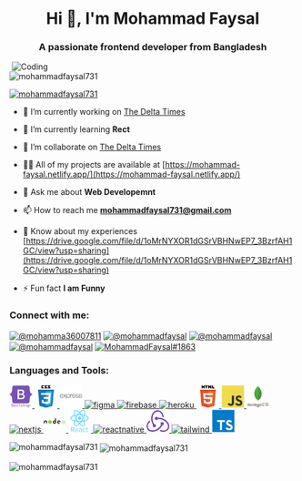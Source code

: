 <h1 align="center">Hi 👋, I'm Mohammad Faysal</h1>
<h3 align="center">A passionate frontend developer from Bangladesh</h3>

<img align="right" alt="Coding" width="500" src="https://globaleducation.s3.ap-south-1.amazonaws.com/globaledu/gif/front-end-development.gif">

<p align="left"> <img src="https://komarev.com/ghpvc/?username=mohammadfaysal731&label=Profile%20views&color=0e75b6&style=flat" alt="mohammadfaysal731" /> </p>

<p align="left"> <a href="https://github.com/ryo-ma/github-profile-trophy"><img src="https://github-profile-trophy.vercel.app/?username=mohammadfaysal731" alt="mohammadfaysal731" /></a> </p>

- 🔭 I’m currently working on [The Delta Times](https://delta-times.netlify.app/)

- 🌱 I’m currently learning **Rect**

- 👯 I’m collaborate on [The Delta Times](https://delta-times.netlify.app/)

- 👨‍💻 All of my projects are available at [https://mohammad-faysal.netlify.app/](https://mohammad-faysal.netlify.app/)

- 💬 Ask me about **Web Developemnt**

- 📫 How to reach me **mohammadfaysal731@gmail.com**

- 📄 Know about my experiences [https://drive.google.com/file/d/1oMrNYXOR1dGSrVBHNwEP7_3BzrfAH1GC/view?usp=sharing](https://drive.google.com/file/d/1oMrNYXOR1dGSrVBHNwEP7_3BzrfAH1GC/view?usp=sharing)

- ⚡ Fun fact **I am Funny**

<h3 align="left">Connect with me:</h3>
<p align="left">
<a href="https://twitter.com/@mohamma36007811" target="blank"><img align="center" src="https://raw.githubusercontent.com/rahuldkjain/github-profile-readme-generator/master/src/images/icons/Social/twitter.svg" alt="@mohamma36007811" height="30" width="40" /></a>
<a href="https://linkedin.com/in/mohammad-faysal" target="blank"><img align="center" src="https://raw.githubusercontent.com/rahuldkjain/github-profile-readme-generator/master/src/images/icons/Social/linked-in-alt.svg" alt="@mohammadfaysal" height="30" width="40" /></a>
<a href="https://fb.com/profile.php?id=100045990253742" target="blank"><img align="center" src="https://raw.githubusercontent.com/rahuldkjain/github-profile-readme-generator/master/src/images/icons/Social/facebook.svg" alt="@mohammadfaysal" height="30" width="40" /></a>
<a href="https://dribbble.com/Mohammad_Faysal731" target="blank"><img align="center" src="https://raw.githubusercontent.com/rahuldkjain/github-profile-readme-generator/master/src/images/icons/Social/dribbble.svg" alt="@mohammadfaysal" height="30" width="40" /></a>
<a href="https://discord.gg/MohammadFaysal#1863" target="blank"><img align="center" src="https://raw.githubusercontent.com/rahuldkjain/github-profile-readme-generator/master/src/images/icons/Social/discord.svg" alt="MohammadFaysal#1863" height="30" width="40" /></a>
</p>


<h3 align="left">Languages and Tools:</h3>

 <a href="https://getbootstrap.com" target="_blank" rel="noreferrer">
  <img src="https://raw.githubusercontent.com/devicons/devicon/master/icons/bootstrap/bootstrap-plain-wordmark.svg" alt="bootstrap" width="40" height="40"/> 
 </a>  
 <a href="https://www.w3schools.com/css/" target="_blank" rel="noreferrer"> 
  <img src="https://raw.githubusercontent.com/devicons/devicon/master/icons/css3/css3-original-wordmark.svg" alt="css3" width="40" height="40"/> 
 </a> 
 <a href="https://expressjs.com" target="_blank" rel="noreferrer"> 
  <img src="https://raw.githubusercontent.com/devicons/devicon/master/icons/express/express-original-wordmark.svg" alt="express" width="40" height="40"/> 
 </a> 
 <a href="https://www.figma.com/" target="_blank" rel="noreferrer"> 
  <img src="https://www.vectorlogo.zone/logos/figma/figma-icon.svg" alt="figma" width="40" height="40"/> 
 </a> 
  <a href="https://firebase.google.com/" target="_blank" rel="noreferrer"> 
    <img src="https://www.vectorlogo.zone/logos/firebase/firebase-icon.svg" alt="firebase" width="40" height="40"/> 
  </a> 
  <a href="https://heroku.com" target="_blank" rel="noreferrer"> 
   <img src="https://www.vectorlogo.zone/logos/heroku/heroku-icon.svg" alt="heroku" width="40" height="40"/> 
  </a> 
  <a href="https://www.w3.org/html/" target="_blank" rel="noreferrer"> 
   <img src="https://raw.githubusercontent.com/devicons/devicon/master/icons/html5/html5-original-wordmark.svg" alt="html5" width="40" height="40"/> 
  </a> 
  <a href="https://developer.mozilla.org/en-US/docs/Web/JavaScript" target="_blank" rel="noreferrer"> 
   <img src="https://raw.githubusercontent.com/devicons/devicon/master/icons/javascript/javascript-original.svg" alt="javascript" width="40" height="40"/> 
  </a> 
  <a href="https://www.mongodb.com/" target="_blank" rel="noreferrer"> 
   <img src="https://raw.githubusercontent.com/devicons/devicon/master/icons/mongodb/mongodb-original-wordmark.svg" alt="mongodb" width="40" height="40"/> 
  </a> 
  <a href="https://nextjs.org/" target="_blank" rel="noreferrer"> 
    <img src="https://cdn.worldvectorlogo.com/logos/nextjs-2.svg" alt="nextjs" width="40" height="40"/> 
  </a> 
  <a href="https://nodejs.org" target="_blank" rel="noreferrer"> 
    <img src="https://raw.githubusercontent.com/devicons/devicon/master/icons/nodejs/nodejs-original-wordmark.svg" alt="nodejs" width="40" height="40"/> 
  </a> 
  <a href="https://reactjs.org/" target="_blank" rel="noreferrer"> 
    <img src="https://raw.githubusercontent.com/devicons/devicon/master/icons/react/react-original-wordmark.svg" alt="react" width="40" height="40"/> 
  </a> 
  <a href="https://reactnative.dev/" target="_blank" rel="noreferrer"> 
    <img src="https://reactnative.dev/img/header_logo.svg" alt="reactnative" width="40" height="40"/> 
  </a> 
  <a href="https://redux.js.org" target="_blank" rel="noreferrer"> 
    <img src="https://raw.githubusercontent.com/devicons/devicon/master/icons/redux/redux-original.svg" alt="redux" width="40" height="40"/> 
  </a> 
  <a href="https://tailwindcss.com/" target="_blank" rel="noreferrer"> 
    <img src="https://www.vectorlogo.zone/logos/tailwindcss/tailwindcss-icon.svg" alt="tailwind" width="40" height="40"/> 
  </a> 
  <a href="https://www.typescriptlang.org/" target="_blank" rel="noreferrer"> 
    <img src="https://raw.githubusercontent.com/devicons/devicon/master/icons/typescript/typescript-original.svg" alt="typescript" width="40" height="40"/> 
  </a> 

<p>
  <img align="left" src="https://github-readme-stats.vercel.app/api/top-langs?username=mohammadfaysal731&show_icons=true&locale=en&layout=compact"         alt="mohammadfaysal731" />
</p>

<p>&nbsp;<img align="center" src="https://github-readme-stats.vercel.app/api?username=mohammadfaysal731&show_icons=true&locale=en" alt="mohammadfaysal731" /></p>

<p><img align="center" src="https://github-readme-streak-stats.herokuapp.com/?user=mohammadfaysal731&" alt="mohammadfaysal731" /></p>
